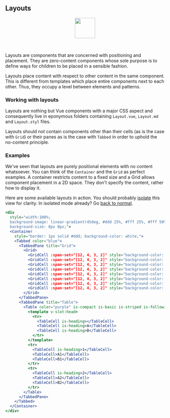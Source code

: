 ## Layouts

<center>
<img 
  src="https://raw.githubusercontent.com/creativecommons/cc-vocabulary/master/src/assets/icons/ds_nomenclature/layout.svg?sanitize=true"
  width="64px"/>
</center>

&nbsp;

Layouts are components that are concerned with positioning and placement. They
are zero-content components whose sole purpose is to define ways for children
to be placed in a sensible fashion.

Layouts place content with respect to other content in the same component. This
is different from templates which place entire components next to each other. 
Thus, they occupy a level between elements and patterns.


### Working with layouts

Layouts are nothing but Vue components with a major CSS aspect and consequently
live in eponymous folders containing `Layout.vue`, `Layout.md` and `Layout.styl` 
files.

Layouts should not contain components other than their cells (as is the case with
`Grid`) or their panes as is the case with `Tabbed` in order to uphold the 
no-content principle.


### Examples

We've seen that layouts are purely positional elements with no content 
whatsoever. You can think of the `Container` and the `Grid` as perfect examples.
A container restricts content to a fixed size and a Grid allows component 
placement in a 2D space. They don't specify the content, rather how to display 
it.

Here are some available layouts in action. You should probably 
[isolate](#!/Layouts) this view for clarity. In isolated mode already? Go 
[back to normal](#/Layouts).

```jsx { "props": { "className": "contain-content" } }
<div 
  style="width:100%; 
  background-image: linear-gradient(45deg, #ddd 25%, #fff 25%, #fff 50%, #ddd 50%, #ddd 75%, #fff 75%, #fff 100%);
  background-size: 8px 8px;">
  <Container
    style="border: 1px solid #ddd; background-color: white;">
    <Tabbed color="blue">
      <TabbedPane title="Grid">
        <Grid>
          <GridCell :span-set="[12, 4, 3, 2]" style="background-color: rgb(182, 43, 110)"/>
          <GridCell :span-set="[12, 4, 3, 2]" style="background-color: rgb(182, 43, 110)"/>
          <GridCell :span-set="[12, 4, 3, 2]" style="background-color: rgb(182, 43, 110)"/>
          <GridCell :span-set="[12, 4, 3, 2]" style="background-color: rgb(182, 43, 110)"/>
          <GridCell :span-set="[12, 4, 3, 2]" style="background-color: rgb(182, 43, 110)"/>
          <GridCell :span-set="[12, 4, 3, 2]" style="background-color: rgb(182, 43, 110)"/>
          <GridCell :span-set="[12, 4, 3, 2]" style="background-color: rgb(182, 43, 110)"/>
          <GridCell :span-set="[12, 4, 3, 2]" style="background-color: rgb(182, 43, 110)"/>
        </Grid>
      </TabbedPane>
      <TabbedPane title="Table">
        <Table color="purple" is-compact is-basic is-striped is-following>
          <template v-slot:head>
            <tr>
              <TableCell is-heading></TableCell>
              <TableCell is-heading>A</TableCell>
              <TableCell is-heading>B</TableCell>
            </tr>
          </template>
          <tr>
            <TableCell is-heading>1</TableCell>
            <TableCell>A1</TableCell>
            <TableCell>B1</TableCell>
          </tr>
          <tr>
            <TableCell is-heading>2</TableCell>
            <TableCell>A2</TableCell>
            <TableCell>B2</TableCell>
          </tr>
        </Table>
      </TabbedPane>
    </Tabbed>
  </Container>
</div>
```
